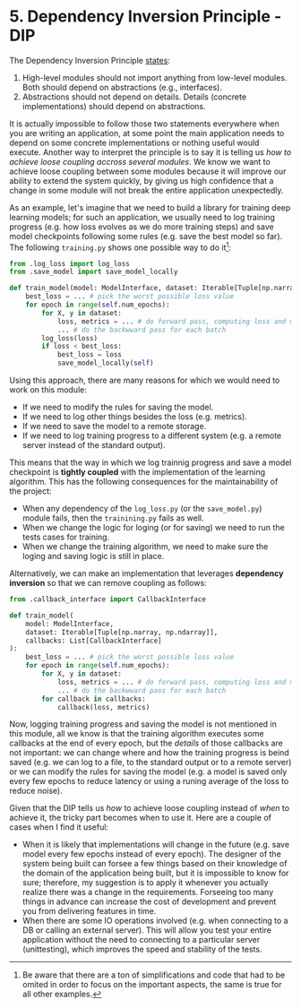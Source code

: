 # 5. Dependency Inversion Principle - DIP

The Dependency Inversion Principle [states](https://en.wikipedia.org/wiki/Dependency_inversion_principle#cite_note-Martin2003-1):

1. High-level modules should not import anything from low-level modules. Both should depend on abstractions (e.g., interfaces).
2. Abstractions should not depend on details. Details (concrete implementations) should depend on abstractions.

It is actually impossible to follow those two statements everywhere when you are writing an application, at some point the main application needs to depend on some concrete implementations or nothing useful would execute. Another way to interpret the principle is to say it is telling us _how to achieve loose coupling accross several modules_. We know we want to achieve loose coupling between some modules because it will improve our ability to extend the system quickly, by giving us high confidence that a change in some module will not break the entire application unexpectedly. 

As an example, let's imagine that we need to build a library for training deep learning models; for such an application, we usually need to log training progress (e.g. how loss evolves as we do more training steps) and save model checkpoints following some rules (e.g. save the best model so far). The following `training.py` shows one possible way to do it[^1]:

```python
from .log_loss import log_loss
from .save_model import save_model_locally

def train_model(model: ModelInterface, dataset: Iterable[Tuple[np.narray, np.ndarray]]):
    best_loss = ... # pick the worst possible loss value
    for epoch in range(self.num_epochs):
        for X, y in dataset:
            loss, metrics = ... # do forward pass, computing loss and metrics
            ... # do the backwward pass for each batch
        log_loss(loss)
        if loss < best_loss:
            best_loss = loss
            save_model_locally(self)
```
Using this approach, there are many reasons for which we would need to work on this module:
* If we need to modify the rules for saving the model.
* If we need to log other things besides the loss (e.g. metrics).
* If we need to save the model to a remote storage.
* If we need to log training progress to a different system (e.g. a remote server instead of the standard output).

This means that the way in which we log trainnig progress and save a model checkpoint is **tightly coupled** with the implementation of the learning algorithm. This has the following consequences for the maintainability of the project:
* When any dependency of the `log_loss.py` (or the `save_model.py`) module fails, then the `trainining.py` fails as well.
* When we change the logic for loging (or for saving) we need to run the tests cases for training.
* When we change the training algorithm, we need to make sure the loging and saving logic is still in place.

Alternatively, we can make an implementation that leverages **dependency inversion** so that we can remove coupling as follows:

```python
from .callback_interface import CallbackInterface

def train_model(
    model: ModelInterface,
    dataset: Iterable[Tuple[np.narray, np.ndarray]],
    callbacks: List[CallbackInterface]
):
    best_loss = ... # pick the worst possible loss value
    for epoch in range(self.num_epochs):
        for X, y in dataset:
            loss, metrics = ... # do forward pass, computing loss and metrics
            ... # do the backwward pass for each batch
        for callback in callbacks:
            callback(loss, metrics)
```
Now, logging training progress and saving the model is not mentioned in this module, all we know is that the training algorithm executes some callbacks at the end of every epoch, but the _details_ of those callbacks are not important: we can change where and how the training progress is beind saved (e.g. we can log to a file, to the standard output or to a remote server) or we can modify the rules for saving the model (e.g. a model is saved only every few epochs to reduce latency or using a runing average of the loss to reduce noise).

Given that the DIP tells us _how_ to achieve loose coupling instead of _when_ to achieve it, the tricky part becomes when to use it. Here are a couple of cases when I find it useful:
* When it is likely that implementations will change in the future (e.g. save model every few epochs instead of every epoch). The designer of the system being built can forsee a few things based on their knowledge of the domain of the application being built, but it is impossible to know for sure; therefore, my suggestion is to apply it whenever you actually realize there was a change in the requirements. Forseeing too many things in advance can increase the cost of development and prevent you from delivering features in time. 
* When there are some IO operations involved (e.g. when connecting to a DB or calling an external server). This will allow you test your entire application without the need to connecting to a particular server (unittesting), which improves the speed and stability of the tests.


[^1]: Be aware that there are a ton of simplifications and code that had to be omited in order to focus on the important aspects, the same is true for all other examples.
